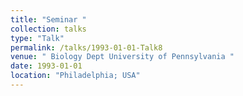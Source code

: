 ```yaml
---
title: "Seminar "
collection: talks
type: "Talk"
permalink: /talks/1993-01-01-Talk8
venue: " Biology Dept University of Pennsylvania "
date: 1993-01-01
location: "Philadelphia; USA"
---
```


